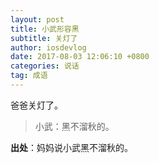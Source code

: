 ```yaml
---
layout: post
title: 小武形容黑
subtitle: 关灯了
author: iosdevlog
date: 2017-08-03 12:06:10 +0800
categories: 说话
tag: 成语
---
```


爸爸关灯了。

> 小武：黑不溜秋的。

**出处**：妈妈说小武黑不溜秋的。
